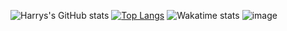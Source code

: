 ![Harrys's GitHub stats](https://github-readme-stats.vercel.app/api?username=MajesticString&show_icons=true&theme=onedark)
[![Top Langs](https://github-readme-stats.vercel.app/api/top-langs/?username=MajesticString&theme=onedark&show_icons=true&exclude_repo=Old-Projects)](https://github.com/anuraghazra/github-readme-stats)
![Wakatime stats](https://wakatime.com/share/@5d7a86b1-e8e4-45f2-ba3e-478b59c1050e/714d0664-31d9-43a4-aea6-7ed2537bfd66.png)
![image](https://raw.githubusercontent.com/MajesticString/MajesticString/main/assets/github-contributions.svg)
